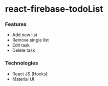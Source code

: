 # react-firebase-todoList

### Features
* Add new list
* Remove single list
* Edit task
* Delete task

### Technologies
* React JS (Hooks)
* Material UI
